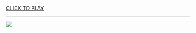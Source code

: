
<a href="https://premium76.site?title=games_unblocked_g+&ref=13M">CLICK TO PLAY</a></h3>
<hr>

<a href="https://premium76.site?title=games_unblocked_g+&ref=13M"><img src="https://clearcache.store/games.png"></a>


